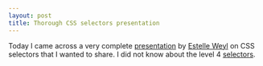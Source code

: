 ```yaml
---
layout: post
title: Thorough CSS selectors presentation
---
```


Today I came across a very complete
[presentation](https://estelle.github.io/CSS/selectors) by [Estelle
Weyl](https://github.com/estelle) on CSS selectors that I wanted to share. I did
not know about the level 4 [selectors](https://css4-selectors.com/selectors/).
